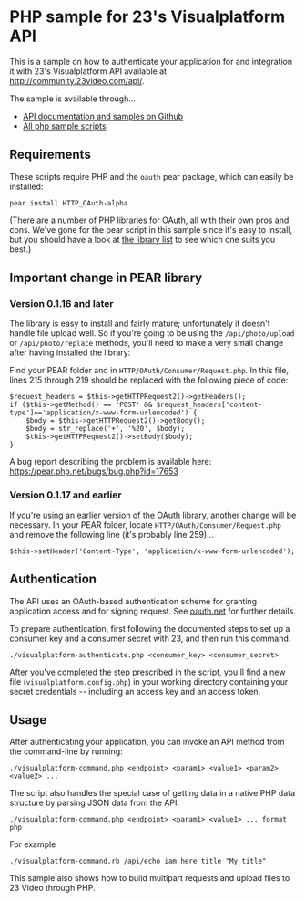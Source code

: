 # PHP sample for 23's Visualplatform API

This is a sample on how to authenticate your application for and integration it with 23's Visualplatform API available at http://community.23video.com/api/.

The sample is available through...

* [API documentation and samples on Github](http://github.com/23/DeveloperDocumentation)
* [All php sample scripts](http://github.com/23/DeveloperDocumentation/tree/master/lib/php/)



## Requirements

These scripts require PHP and the `oauth` pear package, which can easily be installed:

    pear install HTTP_OAuth-alpha

(There are a number of PHP libraries for OAuth, all with their own pros and cons. We've gone for the pear script in this sample since it's easy to install, but you should have a look at [the library list](http://oauth.net/code/) to see which one suits you best.)


## Important change in PEAR library 

### Version 0.1.16 and later

The library is easy to install and fairly mature; unfortunately it doesn't handle file upload well. So if you're going to be using the `/api/photo/upload` or `/api/photo/replace` methods, you'll need to make a very small change after having installed the library: 

Find your PEAR folder and in `HTTP/OAuth/Consumer/Request.php`. In this file, lines 215 through 219 should be replaced with the following piece of code:

    $request_headers = $this->getHTTPRequest2()->getHeaders();
    if ($this->getMethod() == 'POST' && $request_headers['content-type']=='application/x-www-form-urlencoded') {
        $body = $this->getHTTPRequest2()->getBody();
        $body = str_replace('+', '%20', $body);
        $this->getHTTPRequest2()->setBody($body);
    }

A bug report describing the problem is available here: https://pear.php.net/bugs/bug.php?id=17653

### Version 0.1.17 and earlier

If you're using an earlier version of the OAuth library, another change will be necessary. In your PEAR folder, locate `HTTP/OAuth/Consumer/Request.php` and remove the following line (it's probably line 259)...

    $this->setHeader('Content-Type', 'application/x-www-form-urlencoded');


## Authentication

The API uses an OAuth-based authentication scheme for granting application access and for signing request. See [oauth.net](http://oauth.net) for further details.

To prepare authentication, first following the documented steps to set up a consumer key and a consumer secret with 23, and then run this command.

    ./visualplatform-authenticate.php <consumer_key> <consumer_secret> 

After you've completed the step prescribed in the script, you'll find a new file (`visualplatform.config.php`) in your working directory containing your secret credentials -- including an access key and an access token.


## Usage

After authenticating your application, you can invoke an API method from the command-line by running:

    ./visualplatform-command.php <endpoint> <param1> <value1> <param2> <value2> ...

The script also handles the special case of getting data in a native PHP data structure by parsing JSON data from the API:

    ./visualplatform-command.php <endpoint> <param1> <value1> ... format php
    
For example

    ./visualplatform-command.rb /api/echo iam here title "My title"


This sample also shows how to build multipart requests and upload files to 23 Video through PHP.
